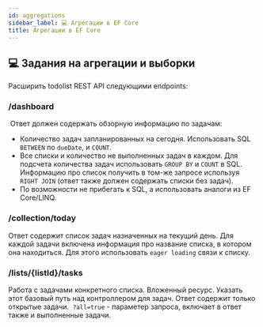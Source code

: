 ```yaml
---
id: aggregations
sidebar_label: 💻 Агрегации в EF Core
title: Агрегации в EF Core
---
```


## 💻 Задания на агрегации и выборки

Расширить todolist REST API следующими endpoints:

### /dashboard
​
Ответ должен содержать обзорную информацию по задачам:
* Количество задач запланированных на сегодня. Использовать SQL `BETWEEN` по `dueDate`, и `COUNT`. 
* Все списки и количество не выполненных задач в каждом. Для подсчета количества задач использовать `GROUP BY` и `COUNT` в SQL. Информацию про список получить в том-же запросе используя `RIGHT JOIN` (ответ также должен содержать списки без задач). 
* По возможности не прибегать к SQL, а использовать аналоги из EF Core/LINQ. 

### /collection/today
Ответ содержит список задач назначенных на текущий день. Для каждой задачи включена информация про название списка, в котором она находиться. Для этого использовать `eager loading` связи к списку. 

### /lists/{listId}/tasks

Работа с задачами конкретного списка. Вложенный ресурс. Указать этот базовый путь над контроллером для задач. Ответ содержит только открытые задачи. 
​
`?all=true` - параметер запроса, включает в ответ также и выполненные задачи.